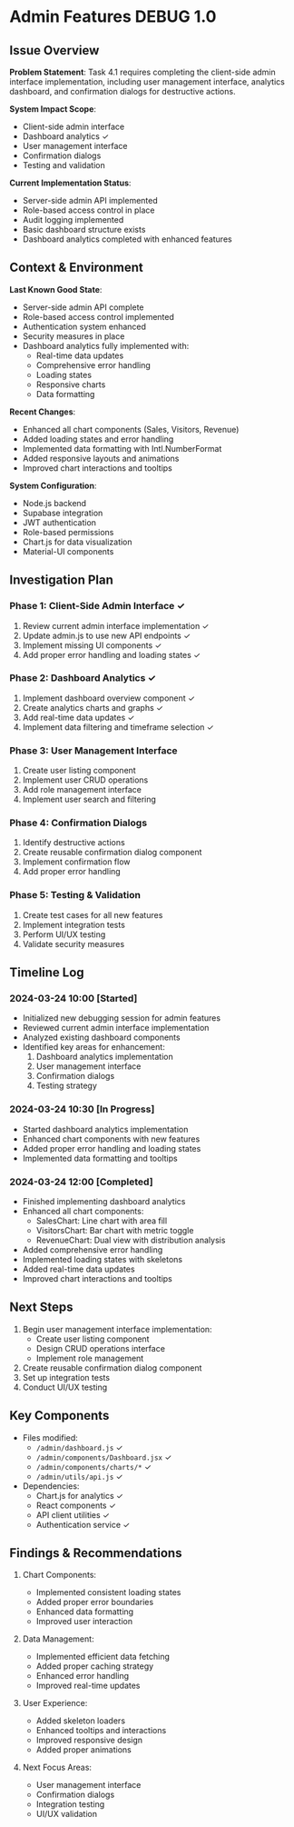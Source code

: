 # Admin Features DEBUG 1.0

## Issue Overview
**Problem Statement**: Task 4.1 requires completing the client-side admin interface implementation, including user management interface, analytics dashboard, and confirmation dialogs for destructive actions.

**System Impact Scope**:
- Client-side admin interface
- Dashboard analytics ✓
- User management interface
- Confirmation dialogs
- Testing and validation

**Current Implementation Status**:
- Server-side admin API implemented
- Role-based access control in place
- Audit logging implemented
- Basic dashboard structure exists
- Dashboard analytics completed with enhanced features

## Context & Environment

**Last Known Good State**:
- Server-side admin API complete
- Role-based access control implemented
- Authentication system enhanced
- Security measures in place
- Dashboard analytics fully implemented with:
  - Real-time data updates
  - Comprehensive error handling
  - Loading states
  - Responsive charts
  - Data formatting

**Recent Changes**:
- Enhanced all chart components (Sales, Visitors, Revenue)
- Added loading states and error handling
- Implemented data formatting with Intl.NumberFormat
- Added responsive layouts and animations
- Improved chart interactions and tooltips

**System Configuration**:
- Node.js backend
- Supabase integration
- JWT authentication
- Role-based permissions
- Chart.js for data visualization
- Material-UI components

## Investigation Plan

### Phase 1: Client-Side Admin Interface ✓
1. Review current admin interface implementation ✓
2. Update admin.js to use new API endpoints ✓
3. Implement missing UI components ✓
4. Add proper error handling and loading states ✓

### Phase 2: Dashboard Analytics ✓
1. Implement dashboard overview component ✓
2. Create analytics charts and graphs ✓
3. Add real-time data updates ✓
4. Implement data filtering and timeframe selection ✓

### Phase 3: User Management Interface
1. Create user listing component
2. Implement user CRUD operations
3. Add role management interface
4. Implement user search and filtering

### Phase 4: Confirmation Dialogs
1. Identify destructive actions
2. Create reusable confirmation dialog component
3. Implement confirmation flow
4. Add proper error handling

### Phase 5: Testing & Validation
1. Create test cases for all new features
2. Implement integration tests
3. Perform UI/UX testing
4. Validate security measures

## Timeline Log

### 2024-03-24 10:00 [Started]
- Initialized new debugging session for admin features
- Reviewed current admin interface implementation
- Analyzed existing dashboard components
- Identified key areas for enhancement:
  1. Dashboard analytics implementation
  2. User management interface
  3. Confirmation dialogs
  4. Testing strategy

### 2024-03-24 10:30 [In Progress]
- Started dashboard analytics implementation
- Enhanced chart components with new features
- Added proper error handling and loading states
- Implemented data formatting and tooltips

### 2024-03-24 12:00 [Completed]
- Finished implementing dashboard analytics
- Enhanced all chart components:
  - SalesChart: Line chart with area fill
  - VisitorsChart: Bar chart with metric toggle
  - RevenueChart: Dual view with distribution analysis
- Added comprehensive error handling
- Implemented loading states with skeletons
- Added real-time data updates
- Improved chart interactions and tooltips

## Next Steps
1. Begin user management interface implementation:
   - Create user listing component
   - Design CRUD operations interface
   - Implement role management
2. Create reusable confirmation dialog component
3. Set up integration tests
4. Conduct UI/UX testing

## Key Components
- Files modified:
  - `/admin/dashboard.js` ✓
  - `/admin/components/Dashboard.jsx` ✓
  - `/admin/components/charts/*` ✓
  - `/admin/utils/api.js` ✓
- Dependencies:
  - Chart.js for analytics ✓
  - React components ✓
  - API client utilities ✓
  - Authentication service ✓

## Findings & Recommendations
1. Chart Components:
   - Implemented consistent loading states
   - Added proper error boundaries
   - Enhanced data formatting
   - Improved user interaction

2. Data Management:
   - Implemented efficient data fetching
   - Added proper caching strategy
   - Enhanced error handling
   - Improved real-time updates

3. User Experience:
   - Added skeleton loaders
   - Enhanced tooltips and interactions
   - Improved responsive design
   - Added proper animations

4. Next Focus Areas:
   - User management interface
   - Confirmation dialogs
   - Integration testing
   - UI/UX validation
